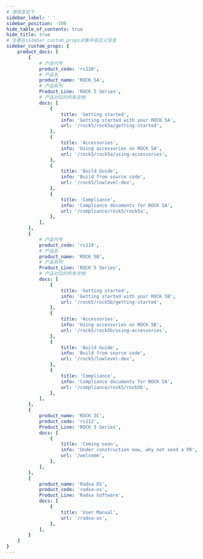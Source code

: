 ```yaml
---
# 源信息如下
sidebar_label: ' '
sidebar_position: -100
hide_table_of_contents: true
hide_title: true
# 主要在sidebar_custom_props对象中自定义信息
sidebar_custom_props: {
	product_docs: [
		{
			# 产品代号
			product_code: 'rs120',
			# 产品名
			product_name: 'ROCK 5A',
			# 产品系列
			Product_Line: 'ROCK 5 Series',
			# 产品对应的所有文档
			docs: [
				{
					title: 'Getting started',
					info: 'Getting started with your ROCK 5A',
					url: '/rock5/rock5a/getting-started',
				},
				{
					title: 'Accessories',
					info: 'Using accessories on ROCK 5A',
					url: '/rock5/rock5a/using-accessories',
				},
				{
					title: 'Build Guide',
					info: 'Build from source code',
					url: '/rock5/lowlevel-dev',
				},
				{
					title: 'Compliance',
					info: 'Compliance documents for ROCK 5A',
					url: '/compliance/rock5/rock5a',
				},
			],
		},
		{
			# 产品代号
			product_code: 'rs119',
			# 产品名
			product_name: 'ROCK 5B',
			# 产品系列
			Product_Line: 'ROCK 5 Series',
			# 产品对应的所有文档
			docs: [
				{
					title: 'Getting started',
					info: 'Getting started with your ROCK 5B',
					url: '/rock5/rock5b/getting-started',
				},
				{
					title: 'Accessories',
					info: 'Using accessories on ROCK 5B',
					url: '/rock5/rock5b/using-accessories',
				},
				{
					title: 'Build Guide',
					info: 'Build from source code',
					url: '/rock5/lowlevel-dev',
				},
				{
					title: 'Compliance',
					info: 'Compliance documents for ROCK 5A',
					url: '/compliance/rock5/rock5b',
				},
			],
		},
		{
			product_name: 'ROCK 3C',
			product_code: 'rs112',
			Product_Line: 'ROCK 3 Series',
			docs: [
				{
					title: 'Coming soon',
					info: 'Under construction now, why not send a PR',
					url: '/welcome',
				},
			],
		},
		{
			product_name: 'Radxa OS',
			product_code: 'radxa-os',
			Product_Line: 'Radxa Software',
			docs: [
				{
					title: 'User Manual',
					url: '/radxa-os',
				},
			],
		}
	]
}
---
```

